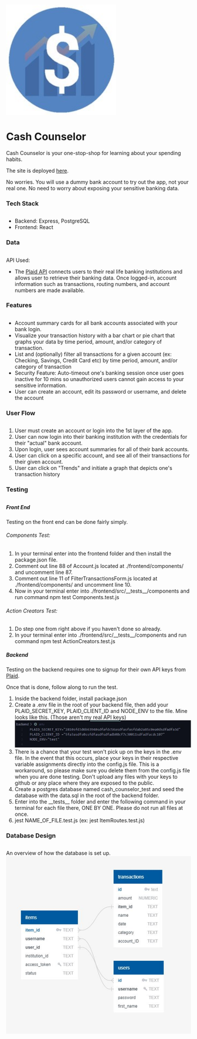 <img src="./logo.jpg" width="300" height="300" />

# Cash Counselor

Cash Counselor is your one-stop-shop for learning about your spending habits.

The site is deployed [here](https://cash-counselor.herokuapp.com/).

No worries. You will use a dummy bank account to try out the app, not your real one. No need to worry about exposing your sensitive banking data.

### Tech Stack

##

- Backend: Express, PostgreSQL
- Frontend: React

### Data

##

API Used:

- The [Plaid API](https://plaid.com/docs/) connects users to their real life banking institutions and allows user to retrieve their banking data. Once logged-in, account information such as transactions, routing numbers, and account numbers are made available.

### Features

##

- Account summary cards for all bank accounts associated with your bank login.
- Visualize your transaction history with a bar chart or pie chart that graphs your data by time period, amount, and/or category of transaction.
- List and (optionally) filter all transactions for a given account (ex: Checking, Savings, Credit Card etc) by time period, amount, and/or category of transaction
- Security Feature: Auto-timeout one's banking session once user goes inactive for 10 mins so unauthorized users cannot gain access to your sensitive information.
- User can create an account, edit its password or username, and delete the account

### User Flow

##

1. User must create an account or login into the 1st layer of the app.
2. User can now login into their banking institution with the credentials for their "actual" bank account.
3. Upon login, user sees account summaries for all of their bank accounts.
4. User can click on a specific account, and see all of their transactions for their given account.
5. User can click on "Trends" and initiate a graph that depicts one's transaction history

### Testing

##

##### Front End

Testing on the front end can be done fairly simply.

###### Components Test:

1. In your terminal enter into the frontend folder and then install the package.json file.
2. Comment out line 88 of Account.js located at ./frontend/components/ and uncomment line 87.
3. Comment out line 11 of FilterTransactionsForm.js located at ./frontend/components/ and uncomment line 10.
4. Now in your terminal enter into ./frontend/src/\_\_tests\_\_/components and run command npm test Components.test.js

###### Action Creators Test:

1. Do step one from right above if you haven't done so already.
2. In your terminal enter into ./frontend/src/\_\_tests\_\_/components and run command npm test ActionCreators.test.js

##### Backend

Testing on the backend requires one to signup for their own API keys from [Plaid](https://plaid.com/).

Once that is done, follow along to run the test.

1. Inside the backend folder, install package.json
2. Create a .env file in the root of your backend file, then add your PLAID\_SECRET\_KEY, PLAID\_CLIENT_ID and NODE\_ENV to the file. Mine looks like this. (Those aren't my real API keys) ![image info](./env.JPG)
3. There is a chance that your test won't pick up on the keys in the .env file. In the event that this occurs, place your keys in their respective variable assignments directly into the config.js file. This is a workaround, so please make sure you delete them from the config.js file when you are done testing. Don't upload any files with your keys to github or any place where they are exposed to the public.
3. Create a postgres database named cash_counselor_test and seed the database with the data.sql in the root of the backend folder.
4. Enter into the \_\_tests\_\_ folder and enter the following command in your terminal for each file there, ONE BY ONE. Please do not run all files at once.
5. jest NAME\_OF\_FILE.test.js (ex: jest ItemRoutes.test.js)

### Database Design

##

An overview of how the database is set up.  
![image info](./database.JPG)
